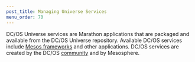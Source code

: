 ```yaml
---
post_title: Managing Universe Services
menu_order: 70 
---
```


DC/OS Universe services are Marathon applications that are packaged and available from the DC/OS Universe repository. Available DC/OS services include [Mesos frameworks](http://mesos.apache.org/documentation/latest/frameworks/) and other applications. DC/OS services are created by the DC/OS [community](https://dcos.io/community/) and by Mesosphere. 
